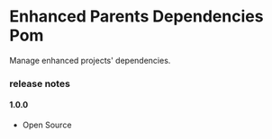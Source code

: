 # Enhanced Parents Dependencies Pom
Manage enhanced projects' dependencies.

### release notes
#### 1.0.0
* Open Source


